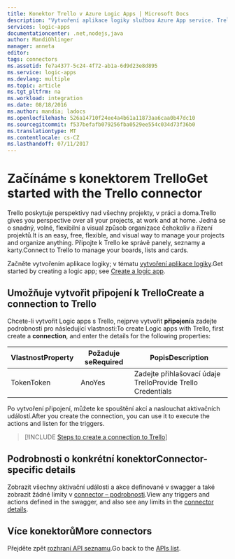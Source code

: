 ```yaml
---
title: Konektor Trello v Azure Logic Apps | Microsoft Docs
description: "Vytvoření aplikace logiky službou Azure App service. Trello poskytuje perspektivy nad všechny projekty, v práci a doma.  Jedná se o snadný, volné, flexibilní a visual způsob organizace čehokoliv a řízení projektů.  Připojení k Trello ke správě panely, seznamy a karty"
services: logic-apps
documentationcenter: .net,nodejs,java
author: MandiOhlinger
manager: anneta
editor: 
tags: connectors
ms.assetid: fe7a4377-5c24-4f72-ab1a-6d9d23e8d895
ms.service: logic-apps
ms.devlang: multiple
ms.topic: article
ms.tgt_pltfrm: na
ms.workload: integration
ms.date: 08/18/2016
ms.author: mandia; ladocs
ms.openlocfilehash: 526a14710f24ee4a4b61a11873aa6caa0b47dc10
ms.sourcegitcommit: f537befafb079256fba0529ee554c034d73f36b0
ms.translationtype: MT
ms.contentlocale: cs-CZ
ms.lasthandoff: 07/11/2017
---
```

# <a name="get-started-with-the-trello-connector"></a><span data-ttu-id="1ff90-106">Začínáme s konektorem Trello</span><span class="sxs-lookup"><span data-stu-id="1ff90-106">Get started with the Trello connector</span></span>
<span data-ttu-id="1ff90-107">Trello poskytuje perspektivy nad všechny projekty, v práci a doma.</span><span class="sxs-lookup"><span data-stu-id="1ff90-107">Trello gives you perspective over all your projects, at work and at home.</span></span>  <span data-ttu-id="1ff90-108">Jedná se o snadný, volné, flexibilní a visual způsob organizace čehokoliv a řízení projektů.</span><span class="sxs-lookup"><span data-stu-id="1ff90-108">It is an easy, free, flexible, and visual way to manage your projects and organize anything.</span></span>  <span data-ttu-id="1ff90-109">Připojte k Trello ke správě panely, seznamy a karty.</span><span class="sxs-lookup"><span data-stu-id="1ff90-109">Connect to Trello to manage your boards, lists and cards.</span></span>

<span data-ttu-id="1ff90-110">Začněte vytvořením aplikace logiky; v tématu [vytvoření aplikace logiky](../logic-apps/logic-apps-create-a-logic-app.md).</span><span class="sxs-lookup"><span data-stu-id="1ff90-110">Get started by creating a logic app; see [Create a logic app](../logic-apps/logic-apps-create-a-logic-app.md).</span></span>

## <a name="create-a-connection-to-trello"></a><span data-ttu-id="1ff90-111">Umožňuje vytvořit připojení k Trello</span><span class="sxs-lookup"><span data-stu-id="1ff90-111">Create a connection to Trello</span></span>
<span data-ttu-id="1ff90-112">Chcete-li vytvořit Logic apps s Trello, nejprve vytvořit **připojení**a zadejte podrobnosti pro následující vlastnosti:</span><span class="sxs-lookup"><span data-stu-id="1ff90-112">To create Logic apps with Trello, first create a **connection**, and enter the details for the following properties:</span></span>

| <span data-ttu-id="1ff90-113">Vlastnost</span><span class="sxs-lookup"><span data-stu-id="1ff90-113">Property</span></span> | <span data-ttu-id="1ff90-114">Požaduje se</span><span class="sxs-lookup"><span data-stu-id="1ff90-114">Required</span></span> | <span data-ttu-id="1ff90-115">Popis</span><span class="sxs-lookup"><span data-stu-id="1ff90-115">Description</span></span> |
| --- | --- | --- |
| <span data-ttu-id="1ff90-116">Token</span><span class="sxs-lookup"><span data-stu-id="1ff90-116">Token</span></span> |<span data-ttu-id="1ff90-117">Ano</span><span class="sxs-lookup"><span data-stu-id="1ff90-117">Yes</span></span> |<span data-ttu-id="1ff90-118">Zadejte přihlašovací údaje Trello</span><span class="sxs-lookup"><span data-stu-id="1ff90-118">Provide Trello Credentials</span></span> |

<span data-ttu-id="1ff90-119">Po vytvoření připojení, můžete ke spouštění akcí a naslouchat aktivačních událostí.</span><span class="sxs-lookup"><span data-stu-id="1ff90-119">After you create the connection, you can use it to execute the actions and listen for the triggers.</span></span>

> [!INCLUDE [Steps to create a connection to Trello](../../includes/connectors-create-api-trello.md)]
> 

## <a name="connector-specific-details"></a><span data-ttu-id="1ff90-120">Podrobnosti o konkrétní konektor</span><span class="sxs-lookup"><span data-stu-id="1ff90-120">Connector-specific details</span></span>

<span data-ttu-id="1ff90-121">Zobrazit všechny aktivační události a akce definované v swagger a také zobrazit žádné limity v [connector – podrobnosti](/connectors/trello/).</span><span class="sxs-lookup"><span data-stu-id="1ff90-121">View any triggers and actions defined in the swagger, and also see any limits in the [connector details](/connectors/trello/).</span></span>

## <a name="more-connectors"></a><span data-ttu-id="1ff90-122">Více konektorů</span><span class="sxs-lookup"><span data-stu-id="1ff90-122">More connectors</span></span>
<span data-ttu-id="1ff90-123">Přejděte zpět [rozhraní API seznamu](apis-list.md).</span><span class="sxs-lookup"><span data-stu-id="1ff90-123">Go back to the [APIs list](apis-list.md).</span></span>